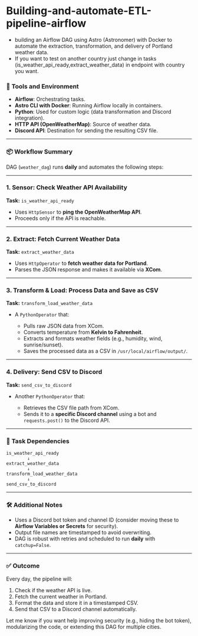 # Building-and-automate-ETL-pipeline-airflow
* building an Airflow DAG using Astro (Astronomer) with Docker to automate the extraction, transformation, and delivery of Portland weather data.
* If you want to test on another country just change in tasks (is_weather_api_ready,extract_weather_data) in endpoint with country you want.
 
### 🧰 **Tools and Environment**

* **Airflow**: Orchestrating tasks.
* **Astro CLI with Docker**: Running Airflow locally in containers.
* **Python**: Used for custom logic (data transformation and Discord integration).
* **HTTP API (OpenWeatherMap)**: Source of weather data.
* **Discord API**: Destination for sending the resulting CSV file.

---

### 📦 **Workflow Summary**

DAG (`weather_dag`) runs **daily** and automates the following steps:

---

### 1. **Sensor: Check Weather API Availability**

**Task:** `is_weather_api_ready`

* Uses `HttpSensor` to **ping the OpenWeatherMap API**.
* Proceeds only if the API is reachable.

---

### 2. **Extract: Fetch Current Weather Data**

**Task:** `extract_weather_data`

* Uses `HttpOperator` to **fetch weather data for Portland**.
* Parses the JSON response and makes it available via **XCom**.

---

### 3. **Transform & Load: Process Data and Save as CSV**

**Task:** `transform_load_weather_data`

* A `PythonOperator` that:

  * Pulls raw JSON data from XCom.
  * Converts temperature from **Kelvin to Fahrenheit**.
  * Extracts and formats weather fields (e.g., humidity, wind, sunrise/sunset).
  * Saves the processed data as a CSV in `/usr/local/airflow/output/`.

---

### 4. **Delivery: Send CSV to Discord**

**Task:** `send_csv_to_discord`

* Another `PythonOperator` that:

  * Retrieves the CSV file path from XCom.
  * Sends it to a **specific Discord channel** using a bot and `requests.post()` to the Discord API.

---

### 🔁 **Task Dependencies**

```text
is_weather_api_ready 
        ↓
extract_weather_data 
        ↓
transform_load_weather_data 
        ↓
send_csv_to_discord
```

---

### 🛠️ **Additional Notes**

* Uses a Discord bot token and channel ID (consider moving these to **Airflow Variables or Secrets** for security).
* Output file names are timestamped to avoid overwriting.
* DAG is robust with retries and scheduled to run **daily** with `catchup=False`.

---

### ✅ **Outcome**

Every day, the pipeline will:

1. Check if the weather API is live.
2. Fetch the current weather in Portland.
3. Format the data and store it in a timestamped CSV.
4. Send that CSV to a Discord channel automatically.

Let me know if you want help improving security (e.g., hiding the bot token), modularizing the code, or extending this DAG for multiple cities.

